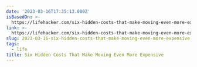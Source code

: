 ```yaml
---
date: '2023-03-16T17:35:13.000Z'
isBasedOn: >-
  https://lifehacker.com/six-hidden-costs-that-make-moving-even-more-expensive-1850181842?utm_source=pocket-newtab
link: >-
  https://lifehacker.com/six-hidden-costs-that-make-moving-even-more-expensive-1850181842?utm_source=pocket-newtab
slug: 2023-03-16-six-hidden-costs-that-make-moving-even-more-expensive
tags:
  - life
title: Six Hidden Costs That Make Moving Even More Expensive
---
```


